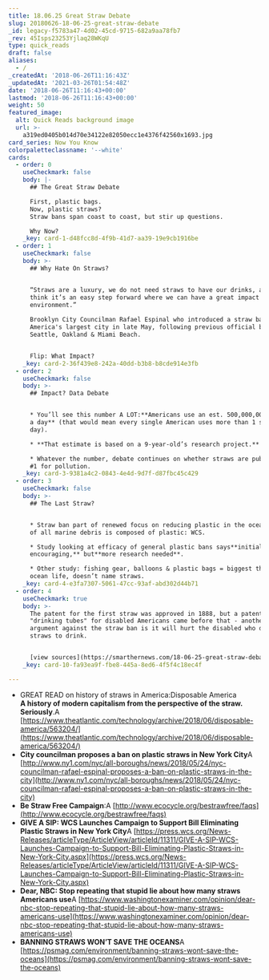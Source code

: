 ```yaml
---
title: 18.06.25 Great Straw Debate
slug: 20180626-18-06-25-great-straw-debate
_id: legacy-f5783a47-4d02-45cd-9715-682a9aa78fb7
_rev: 45Isps23253Yjlaq28WKqU
type: quick_reads
draft: false
aliases:
  - /
_createdAt: '2018-06-26T11:16:43Z'
_updatedAt: '2021-03-26T01:54:48Z'
date: '2018-06-26T11:16:43+00:00'
lastmod: '2018-06-26T11:16:43+00:00'
weight: 50
featured_image:
  alt: Quick Reads background image
  url: >-
    a319ed0405b014d70e34122e82050ecc1e4376f42560x1693.jpg
card_series: Now You Know
colorpaletteclassname: '--white'
cards:
  - order: 0
    useCheckmark: false
    body: |-
      ## The Great Straw Debate

      First, plastic bags.  
      Now, plastic straws?  
      Straw bans span coast to coast, but stir up questions.

      Why Now?
    _key: card-1-d48fcc8d-4f9b-41d7-aa39-19e9cb1916be
  - order: 1
    useCheckmark: false
    body: >-
      ## Why Hate On Straws?


      “Straws are a luxury, we do not need straws to have our drinks, and I
      think it’s an easy step forward where we can have a great impact for our
      environment.”  
        
      Brooklyn City Councilman Rafael Espinal who introduced a straw ban for
      America's largest city in late May, following previous official bans in
      Seattle, Oakland & Miami Beach.


      Flip: What Impact?
    _key: card-2-36f439e8-242a-40dd-b3b8-b8cde914e3fb
  - order: 2
    useCheckmark: false
    body: >-
      ## Impact? Data Debate


      * You’ll see this number A LOT:**Americans use an est. 500,000,000 straws
      a day** (that would mean every single American uses more than 1 straw a
      day).

      * **That estimate is based on a 9-year-old’s research project.**

      * Whatever the number, debate continues on whether straws are public enemy
      #1 for pollution.
    _key: card-3-9381a4c2-0843-4e4d-9d7f-d87fbc45c429
  - order: 3
    useCheckmark: false
    body: >-
      ## The Last Straw?


      * Straw ban part of renewed focus on reducing plastic in the ocean. 60-80%
      of all marine debris is composed of plastic: WCS.

      * Study looking at efficacy of general plastic bans says**initial results
      encouraging,** but**more research needed**.

      * Other study: fishing gear, balloons & plastic bags = biggest threat to
      ocean life, doesn’t name straws.
    _key: card-4-e3fa7307-5061-47cc-93af-abd302d44b71
  - order: 4
    useCheckmark: true
    body: >-
      The patent for the first straw was approved in 1888, but a patent for
      "drinking tubes" for disabled Americans came before that - another
      argument against the straw ban is it will hurt the disabled who depend on
      straws to drink.


      [view sources](https://smarthernews.com/18-06-25-great-straw-debate/)
    _key: card-10-fa93ea9f-fbe8-445a-8ed6-4f5f4c18ec4f

---
```

* GREAT READ on history of straws in America:Disposable America  
**A history of modern capitalism from the perspective of the straw. Seriously**.A [https://www.theatlantic.com/technology/archive/2018/06/disposable-america/563204/](https://www.theatlantic.com/technology/archive/2018/06/disposable-america/563204/)
* **City councilman proposes a ban on plastic straws in New York City**A [http://www.ny1.com/nyc/all-boroughs/news/2018/05/24/nyc-councilman-rafael-espinal-proposes-a-ban-on-plastic-straws-in-the-city](http://www.ny1.com/nyc/all-boroughs/news/2018/05/24/nyc-councilman-rafael-espinal-proposes-a-ban-on-plastic-straws-in-the-city)
* **Be Straw Free Campaign**:A [http://www.ecocycle.org/bestrawfree/faqs](http://www.ecocycle.org/bestrawfree/faqs)
* **GIVE A SIP: WCS Launches Campaign to Support Bill Eliminating Plastic Straws in New York City**A [https://press.wcs.org/News-Releases/articleType/ArticleView/articleId/11311/GIVE-A-SIP-WCS-Launches-Campaign-to-Support-Bill-Eliminating-Plastic-Straws-in-New-York-City.aspx](https://press.wcs.org/News-Releases/articleType/ArticleView/articleId/11311/GIVE-A-SIP-WCS-Launches-Campaign-to-Support-Bill-Eliminating-Plastic-Straws-in-New-York-City.aspx)
* **Dear, NBC: Stop repeating that stupid lie about how many straws Americans use**A [https://www.washingtonexaminer.com/opinion/dear-nbc-stop-repeating-that-stupid-lie-about-how-many-straws-americans-use](https://www.washingtonexaminer.com/opinion/dear-nbc-stop-repeating-that-stupid-lie-about-how-many-straws-americans-use)
* **BANNING STRAWS WON’T SAVE THE OCEANS**A [https://psmag.com/environment/banning-straws-wont-save-the-oceans](https://psmag.com/environment/banning-straws-wont-save-the-oceans)